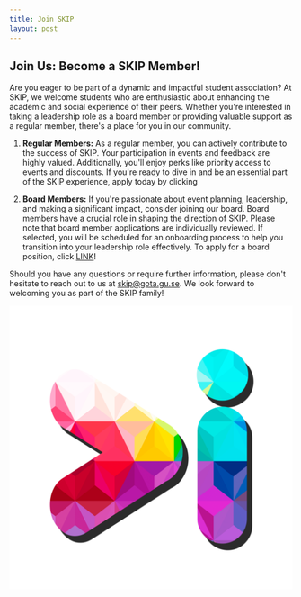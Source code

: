 ```yaml
---
title: Join SKIP
layout: post
---
```


## Join Us: Become a SKIP Member!

Are you eager to be part of a dynamic and impactful student association? At SKIP, we welcome students who are enthusiastic about enhancing the academic and social experience of their peers. Whether you're interested in taking a leadership role as a board member or providing valuable support as a regular member, there's a place for you in our community.

1. **Regular Members:**
As a regular member, you can actively contribute to the success of SKIP. Your participation in events and feedback are highly valued. Additionally, you'll enjoy perks like priority access to events and discounts. If you're ready to dive in and be an essential part of the SKIP experience, apply today by clicking

2. **Board Members:**
If you're passionate about event planning, leadership, and making a significant impact, consider joining our board. Board members have a crucial role in shaping the direction of SKIP. Please note that board member applications are individually reviewed. If selected, you will be scheduled for an onboarding process to help you transition into your leadership role effectively. To apply for a board position, click [LINK](link_goes_here)!

Should you have any questions or require further information, please don't hesitate to reach out to us at skip@gota.gu.se. We look forward to welcoming you as part of the SKIP family!

![SKIP Logo](/assets/icons/logo_skip.png)

